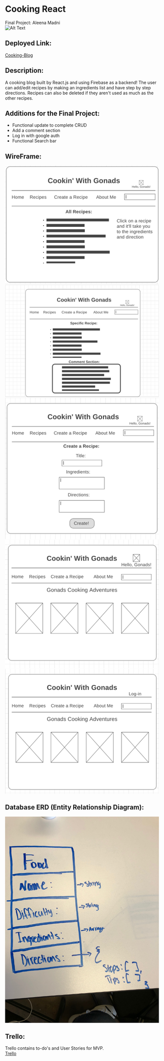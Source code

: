 # Cooking React
Final Project: Aleena Madni
<br>
![Alt Text](https://media.giphy.com/media/Ml6gy917s5Dkk/giphy.gif)
<br>
## Deployed Link:
[Cooking-Blog](https://cooking-blog-56a96.firebaseapp.com/)
## Description:
A cooking blog built by React.js and using Firebase as a backend!
The user can add/edit recipes by making an ingredients list and have step by step directions. Recipes can also be deleted if they aren't used as much as the other recipes.

## Additions for the Final Project:
* Functional update to complete CRUD
* Add a comment section
* Log in with google auth
* Functional Search bar

## WireFrame:
![img](./Images/wireframe1.png)
<br>
![img](./Images/wireframe2.png)
<br>
![img](./Images/wireframe3.png)
<br>
![img](./Images/wireframe4.png)
<br>
![img](./Images/wireframe5.png)

## Database ERD (Entity Relationship Diagram):
![img](./Images/CookinERD.jpeg)

## Trello:
Trello contains to-do's and User Stories for MVP.
<br>
[Trello](https://trello.com/invite/b/dU2MXJQd/d6141a3a221cead35d45271eaecdea12/cookin-react)
